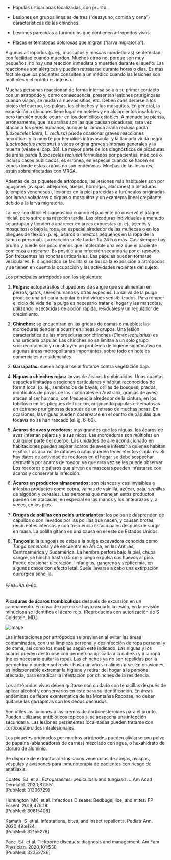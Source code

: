 -   Pápulas urticarianas localizadas, con prurito.
    
-   Lesiones en grupos lineales de tres (“desayuno, comida y cena”) características de las chinches.
    
-   Lesiones parecidas a furúnculos que contienen artrópodos vivos.
    
-   Placas eritematosas dolorosas que migran (“larva migratoria”).
    

Algunos artrópodos (p. ej., mosquitos y moscas mordedoras) se detectan con facilidad cuando muerden. Muchos otros no, porque son muy pequeños, no hay una reacción inmediata o muerden durante el sueño. Las reacciones son alérgicas y pueden retrasarse durante horas o días. Es más factible que los pacientes consulten a un médico cuando las lesiones son múltiples y el prurito es intenso.

Muchas personas reaccionan de forma intensa solo a su primer contacto con un artrópodo y, como consecuencia, presentan lesiones pruriginosas cuando viajan, se mudan a nuevos sitios, etc. Deben considerarse a los piojos del cuerpo, las pulgas, las chinches y los mosquitos. En general, la exposición a chinches tiene lugar en hoteles y en alojamientos insalubres, pero también puede ocurrir en los domicilios estables. A menudo se piensa, erróneamente, que las arañas son las que causan picaduras; rara vez atacan a los seres humanos, aunque la llamada araña reclusa parda (_Loxosceles laeta, L. reclusa_) puede ocasionar graves reacciones necróticas y la muerte por hemólisis intravascular y la llamada viuda negra (_Lactrodectus mactans_) a veces origina graves síntomas generales y la muerte (véase el cap. 38). La mayor parte de los diagnósticos de picaduras de araña parda (Loxosceles _reclusa_) formulados por pacientes, médicos o incluso casos publicados, es errónea, en especial cuando se hacen en zonas donde estas arañas no son endémicas. Muchas de las lesiones, están sobreinfectadas con MRSA.

Además de los piquetes de artrópodos, las lesiones más habituales son por aguijones (avispas, abejorros, abejas, hormigas, alacranes) o picaduras (ciempiés venenosos), lesiones en la piel parecidas a furúnculos originadas por larvas voladoras o niguas o mosquitos y un exantema lineal crepitante debido a la larva migratoria.

Tal vez sea difícil el diagnóstico cuando el paciente no observó el ataque inicial, pero sufre una reacción tardía. Las picaduras individuales a menudo se agrupan y tienden a aparecer en áreas expuestas (p. ej., jejenes y mosquitos) o bajo la ropa, en especial alrededor de las muñecas o en los pliegues de flexión (p. ej., ácaros o insectos pequeños en la ropa de la cama o personal). La reacción suele tardar 1 a 24 h o más. Casi siempre hay prurito y puede ser poco menos que intolerable una vez que el paciente comienza a rascarse. Es posible una infección secundaria por el rascado. Son frecuentes las ronchas urticariales. Las pápulas pueden tornarse vesiculares. El diagnóstico se facilita si se busca la exposición a artrópodos y se tienen en cuenta la ocupación y las actividades recientes del sujeto.

Los principales artrópodos son los siguientes:

1.  **Pulgas:** ectoparásitos chupadores de sangre que se alimentan en perros, gatos, seres humanos y otras especies. La saliva de la pulga produce una urticaria papular en individuos sensibilizados. Para romper el ciclo de vida de la pulga es necesario tratar el hogar y las mascotas, utilizando insecticidas de acción rápida, residuales y un regulador de crecimiento.
    
2.  **Chinches:** se encuentran en las grietas de camas o muebles; las mordeduras tienden a ocurrir en líneas o grupos. Una lesión característica de las mordeduras por chinches (_Cimex lectularius_) es una urticaria papular. Las chinches no se limitan a un solo grupo socioeconómico y constituyen un problema de higiene significativo en algunas áreas metropolitanas importantes, sobre todo en hoteles comerciales y residenciales.
    
3.  **Garrapatas:** suelen adquirirse al frotarse contra vegetación baja.
    
4.  **Niguas o chinches rojas:** larvas de ácaros trombicúlidos. Unas cuantas especies limitadas a regiones particulares y hábitat reconocidos de forma local (p. ej., sembradíos de bayas, orillas de bosques, prados, montículos de pavos de los matorrales en Australia, granjas de aves) atacan al ser humano, con frecuencia alrededor de la cintura, en los tobillos o en los pliegues de fricción, originando pápulas eritematosas en extremo pruriginosas después de un retraso de muchas horas. En ocasiones, las niguas pueden observarse en el centro de pápulas que todavía no se han rascado (eFig. 6–60).
    
5.  **Ácaros de aves y roedores:** más grandes que las niguas, los ácaros de aves infestan pájaros y a sus nidos. Las mordeduras son múltiples en cualquier parte del cuerpo. Las unidades de aire acondicionado en habitaciones pueden aspirar ácaros de aves e infestar a quienes habitan el sitio. Los ácaros de ratones o ratas pueden tener efectos similares. Si hay datos de actividad de roedores en el hogar se debe sospechar dermatitis por ácaros de roedor, ya que rara vez se les puede observar. Los roedores o pájaros que sirven de mascotas pueden infestarse con ácaros y conservar la infección.
    
6.  **Ácaros en productos almacenados:** son blancos y casi invisibles e infestan productos como copra, vainas de vainilla, azúcar, paja, semillas de algodón y cereales. Las personas que manejan estos productos pueden ser atacadas, en especial en las manos y los antebrazos y, a veces, en los pies.
    
7.  **Orugas de polillas con pelos urticariantes:** los pelos se desprenden de capullos o son llevados por las polillas que nacen, y causan brotes recurrentes intensos y con frecuencia estacionales después de surgir en masa. La polilla gitana es una causa en el este de Estados Unidos.
    
8.  **Tungosis:** la tungosis se debe a la pulga excavadora conocida como _Tunga penetrans_ y se encuentra en África, en las Antillas, Centroamérica y Sudamérica. La hembra perfora bajo la piel, chupa sangre, se hincha hasta 0.5 cm y luego expulsa sus huevos al piso. Puede ocasionar ulceración, linfangitis, gangrena y septicemia, en algunos casos con efecto letal. Suele llevarse a cabo una extirpación quirúrgica sencilla.
    

###### EFIGURA 6–60.

**Picaduras de ácaros trombicúlidos** después de excursión en un campamento. En caso de que no se haya rascado la lesión, en la revisión minuciosa se identifica el ácaro rojo. (Reproducida con autorización de S Goldstein, MD.)

![image](https://mgh.silverchair-cdn.com/mgh/content_public/book/3323/amed.cmdt23_ch6_ef060-1_1682436372.70797.png?Expires=1693243011&Signature=Zm9rLDhR6knfBdzluWrhkCl5AiDTNHex7eJNs6-i~gfYuYF9GBdhwSQMYpzkEfZ8VVfsD07Lcw7eD2KbYxHcctOrU3VLRErBvBQlSwm11gtoxdISFpi-DjtMOSDmd5t10BvBM6Vc-MsWTKaRvZkE6IMQPY~4iOlwfLz36G4BhCYu-AjAo4yo2VrjWd71PCslX8KW~oIQeRMtllsNeN4itgvBi1aJ60eyWXo5QVpB7GIknfqiQSmieQQHzpIIL1b6nP9KevJO5ui2bHSiadR1KXFmpMby7px-6SbcZ~C05cgNsjkrTW~T1pLtK2WYP7ij2ySCloAm5qCWtfw9PpNCaA__&Key-Pair-Id=APKAIE5G5CRDK6RD3PGA)

Las infestaciones por artrópodos se previenen al evitar las áreas contaminadas, con una limpieza personal y desinfección de ropa personal y de cama, así como los muebles según esté indicado. Las niguas y los ácaros pueden destruirse con permetrina aplicada a la cabeza y a la ropa (no es necesario quitar la ropa). Las chinches ya no son repelidas por la permetrina y pueden sobrevivir hasta un año sin alimentarse. En ocasiones, es indispensable extremar la higiene y retirar del hogar a la persona afectada, para erradicar la infestación por chinches de la residencia.

Los artrópodos vivos deben quitarse con cuidado con tenacillas después de aplicar alcohol y conservarlos en este para su identificación. En áreas endémicas de fiebre exantemática de las Montañas Rocosas, no deben quitarse las garrapatas con los dedos desnudos.

Son útiles las lociones o las cremas de corticoesteroides para el prurito. Pueden utilizarse antibióticos tópicos si se sospecha una infección secundaria. Las lesiones persistentes localizadas pueden tratarse con corticoesteroides intralesionales.

Los piquetes originados por muchos artrópodos pueden aliviarse con polvo de papaína (ablandadores de carnes) mezclado con agua, o hexahidrato de cloruro de aluminio.

Se dispone de extractos de los sacos venenosos de abejas, avispas, véspulas y avispones para inmunoterapia de pacientes con riesgo de anafilaxis.

Coates  SJ  et al. Ectoparasites: pediculosis and tungiasis. J Am Acad Dermatol. 2020;82:551.  
[PubMed: 31306729]    

Huntington  MK  et al. Infectious Disease: Bedbugs, lice, and mites. FP Essent. 2019;476:18.  
[PubMed: 30615406]    

Kamath  S  et al. Infestations, bites, and insect repellents. Pediatr Ann. 2020;49:e124.  
[PubMed: 32155278]    

Pace  EJ  et al. Tickborne diseases: diagnosis and management. Am Fam Physician. 2020;101:530.  
[PubMed: 32352736]